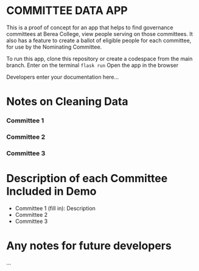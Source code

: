 # COMMITTEE DATA APP
This is a proof of concept for an app that helps to find governance committees at Berea College, view people serving on those committees. It also has a feature to create a ballot of eligible people for each committee, for use by the Nominating Committee.

To run this app, clone this repository or create a codespace from the main branch.
Enter on the terminal `flask run`
Open the app in the browser

Developers enter your documentation here...


# Notes on Cleaning Data

### Committee 1


### Committee 2


### Committee 3


# Description of each Committee Included in Demo
- Committee 1 (fill in): Description
- Committee 2
- Committee 3


# Any notes for future developers
...
